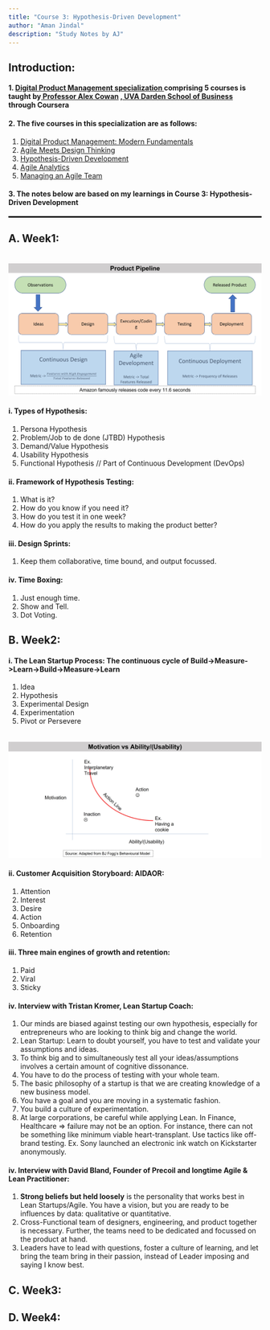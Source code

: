 ```yaml
---
title: "Course 3: Hypothesis-Driven Development"
author: "Aman Jindal"
description: "Study Notes by AJ"
---
```


## Introduction:

#### 1. <a href='https://www.coursera.org/specializations/uva-darden-digital-product-management' target="_blank"> Digital Product Management specialization </a> comprising 5 courses is taught by<a href='https://www.alexandercowan.com/' target="_blank"> Professor Alex Cowan</a> <a href='https://www.darden.virginia.edu/' target="_blank">, UVA Darden School of Business</a> through Coursera

#### 2. The five courses in this specialization are as follows:
   1. <a href='https://www.coursera.org/learn/uva-darden-digital-product-management?specialization=uva-darden-digital-product-management' target="_blank"> Digital Product Management: Modern Fundamentals </a>
   2. <a href='https://www.coursera.org/learn/uva-darden-getting-started-agile?specialization=uva-darden-digital-product-management' target="_blank"> Agile Meets Design Thinking </a>
   3. <a href='https://www.coursera.org/learn/uva-darden-agile-testing?specialization=uva-darden-digital-product-management' target="_blank"> Hypothesis-Driven Development </a>
   4. <a href='https://www.coursera.org/learn/uva-darden-agile-analytics?specialization=uva-darden-digital-product-management' target="_blank"> Agile Analytics </a>
   5. <a href='https://www.coursera.org/learn/uva-darden-agile-team-management?specialization=uva-darden-digital-product-management' target="_blank"> Managing an Agile Team </a>

#### 3. The notes below are based on my learnings in Course 3: Hypothesis-Driven Development

<hr style="border:.05px solid black">

## A. Week1:
<br>
<img src='.//Course3_Images/image01.jpg'/>

#### i. Types of Hypothesis:
   1. Persona Hypothesis
   2. Problem/Job to de done (JTBD) Hypothesis
   3. Demand/Value Hypothesis
   4. Usability Hypothesis
   5. Functional Hypothesis // Part of Continuous Development (DevOps)

#### ii. Framework of Hypothesis Testing:
   1. What is it?
   2. How do you know if you need it?
   3. How do you test it in one week?
   4. How do you apply the results to making the product better?

#### iii. Design Sprints:
   1. Keep them collaborative, time bound, and output focussed.

#### iv. Time Boxing:
   1. Just enough time.
   2. Show and Tell.
   3. Dot Voting.

## B. Week2:
  
#### i. The Lean Startup Process: The continuous cycle of Build->Measure->Learn->Build->Measure->Learn
   1. Idea
   2. Hypothesis
   3. Experimental Design
   4. Experimentation
   5. Pivot or Persevere

<br>

<img src='.//Course3_Images/image02.jpg'/>

#### ii. Customer Acquisition Storyboard: AIDAOR:
   1. Attention
   2. Interest
   3. Desire
   4. Action
   5. Onboarding
   6. Retention

#### iii. Three main engines of growth and retention:
   1. Paid
   2. Viral
   3. Sticky
   
#### iv. Interview with Tristan Kromer, Lean Startup Coach:
   1. Our minds are biased against testing our own hypothesis, especially for entrepreneurs who are looking to think big and change the world.
   2. Lean Startup: Learn to doubt yourself, you have to test and validate your assumptions and ideas.
   3. To think big and to simultaneously test all your ideas/assumptions involves a certain amount of cognitive dissonance.
   4. You have to do the process of testing with your whole team. 
   5. The basic philosophy of a startup is that we are creating knowledge of a new business model.
   6. You have a goal and you are moving in a systematic fashion.
   7. You build a culture of experimentation.
   8. At large corporations, be careful while applying Lean. In Finance, Healthcare => failure may not be an option. For instance, there can not be something like minimum viable heart-transplant. Use tactics like off-brand testing. Ex. Sony launched an electronic ink watch on Kickstarter anonymously.

#### iv. Interview with David Bland, Founder of Precoil and longtime Agile & Lean Practitioner:
   1. **Strong beliefs but held loosely** is the personality that works best in Lean Startups/Agile. You have a vision, but you are ready to be influences by data: qualitative or quantitative.
   2. Cross-Functional team of designers, engineering, and product together is necessary. Further, the teams need to be dedicated and focussed on the product at hand.
   3. Leaders have to lead with questions, foster a culture of learning, and let bring the team bring in their passion, instead of Leader imposing and saying I know best.

## C. Week3:
  
## D. Week4:


   